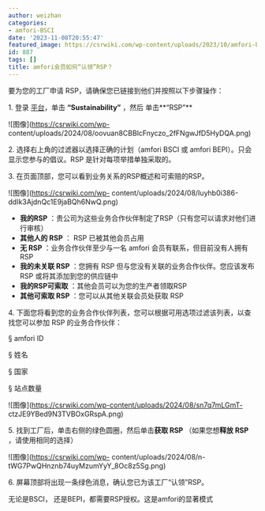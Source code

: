 ```yaml
---
author: weizhan
categories:
- amfori-BSCI
date: '2023-11-08T20:55:47'
featured_image: https://csrwiki.com/wp-content/uploads/2023/10/amfori-bsci.jpg
id: 887
tags: []
title: amfori会员如何“认领”RSP？
---
```


要为您的工厂申请 RSP，请确保您已链接到他们并按照以下步骤操作：  
  
1\. 登录 [平台](https://platform.amfori.org/)，单击 **“Sustainability”** ，然后
单击**“RSP”**  
  

![图像](https://csrwiki.com/wp-
content/uploads/2024/08/oovuan8CBBlcFnyczo_2fFNgwJfD5HyDQA.png)

2\. 选择右上角的过滤器以选择正确的计划（amfori BSCI 或 amfori BEPI）。只会显示您参与的倡议。RSP 是针对每项举措单独采取的。

3\. 在页面顶部，您可以看到业务关系的RSP概述和可索赔的RSP。

![图像](https://csrwiki.com/wp-
content/uploads/2024/08/Iuyhb0i386-ddIk3AjdnQc1E9jaBQh6NwQ.png)

  * **我的RSP** ：贵公司为这些业务合作伙伴制定了RSP（只有您可以请求对他们进行审核）
  * **其他人的 RSP** ： RSP 已被其他会员占用
  * **无 RSP** ：业务合作伙伴至少与一名 amfori 会员有联系，但目前没有人拥有 RSP
  * **我的未关联 RSP** ：您拥有 RSP 但与您没有关联的业务合作伙伴。您应该发布 RSP 或将其添加到您的供应链中
  * **我的RSP可索取** ：其他会员可以为您的生产者领取RSP
  * **其他可索取 RSP** ：您可以从其他关联会员处获取 RSP

4\. 下面您将看到您的业务合作伙伴列表，您可以根据可用选项过滤该列表，以查找您可以参加 RSP 的业务合作伙伴：

§  amfori ID

§ 姓名

§ 国家

§ 站点数量

![图像](https://csrwiki.com/wp-content/uploads/2024/08/sn7q7mLGmT-
ctzJE9YBed9N3TVBOxGRspA.png)

5\. 找到工厂后，单击右侧的绿色圆圈，然后单击**获取 RSP** （如果您想**释放 RSP** ，请使用相同的选择）  

![图像](https://csrwiki.com/wp-
content/uploads/2024/08/n-tWG7PwQHnznb74uyMzumYyY_8Oc8z5Sg.png)

6\. 屏幕顶部将出现一条绿色消息，确认您已为该工厂“认领”RSP。

无论是BSCI， 还是BEPI，都需要RSP授权。这是amfori的显著模式

